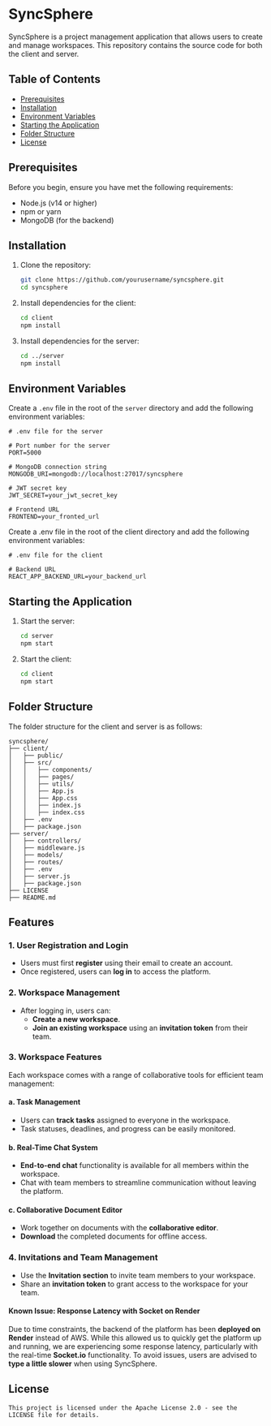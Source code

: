 # SyncSphere

SyncSphere is a project management application that allows users to create and manage workspaces. This repository contains the source code for both the client and server.

## Table of Contents

- [Prerequisites](#prerequisites)
- [Installation](#installation)
- [Environment Variables](#environment-variables)
- [Starting the Application](#starting-the-application)
- [Folder Structure](#folder-structure)
- [License](#license)

## Prerequisites

Before you begin, ensure you have met the following requirements:

- Node.js (v14 or higher)
- npm or yarn
- MongoDB (for the backend)

## Installation

1. Clone the repository:

    ```bash
    git clone https://github.com/yourusername/syncsphere.git
    cd syncsphere
    ```

2. Install dependencies for the client:

    ```bash
    cd client
    npm install
    ```

3. Install dependencies for the server:

    ```bash
    cd ../server
    npm install
    ```

## Environment Variables

Create a `.env` file in the root of the `server` directory and add the following environment variables:

```env
# .env file for the server

# Port number for the server
PORT=5000

# MongoDB connection string
MONGODB_URI=mongodb://localhost:27017/syncsphere

# JWT secret key
JWT_SECRET=your_jwt_secret_key

# Frontend URL
FRONTEND=your_fronted_url
```

Create a .env file in the root of the client directory and add the following environment variables:

```env
# .env file for the client

# Backend URL
REACT_APP_BACKEND_URL=your_backend_url

```


## Starting the Application

1. Start the server:

    ```bash
    cd server
    npm start
    ```

2. Start the client:

    ```bash
    cd client
    npm start
    ```

## Folder Structure

The folder structure for the client and server is as follows:

```
syncsphere/
├── client/
│   ├── public/
│   ├── src/
│   │   ├── components/
│   │   ├── pages/
│   │   ├── utils/
│   │   ├── App.js
│   │   ├── App.css
│   │   ├── index.js
│   │   ├── index.css
│   ├── .env
│   ├── package.json
├── server/
│   ├── controllers/
│   ├── middleware.js
│   ├── models/
│   ├── routes/
│   ├── .env
│   ├── server.js
│   ├── package.json
├── LICENSE
├── README.md
```
## Features

### 1. User Registration and Login
- Users must first **register** using their email to create an account.
- Once registered, users can **log in** to access the platform.

### 2. Workspace Management
- After logging in, users can:
  - **Create a new workspace**.
  - **Join an existing workspace** using an **invitation token** from their team.

### 3. Workspace Features
Each workspace comes with a range of collaborative tools for efficient team management:

#### a. Task Management
- Users can **track tasks** assigned to everyone in the workspace.
- Task statuses, deadlines, and progress can be easily monitored.

#### b. Real-Time Chat System
- **End-to-end chat** functionality is available for all members within the workspace.
- Chat with team members to streamline communication without leaving the platform.

#### c. Collaborative Document Editor
- Work together on documents with the **collaborative editor**.
- **Download** the completed documents for offline access.

### 4. Invitations and Team Management
- Use the **Invitation section** to invite team members to your workspace.
- Share an **invitation token** to grant access to the workspace for your team.

#### Known Issue: Response Latency with Socket on Render

Due to time constraints, the backend of the platform has been **deployed on Render** instead of AWS. While this allowed us to quickly get the platform up and running, we are experiencing some response latency, particularly with the real-time **Socket.io** functionality.
To avoid issues, users are advised to **type a little slower** when using SyncSphere.

## License
    
```plaintext
This project is licensed under the Apache License 2.0 - see the LICENSE file for details.
```
